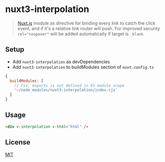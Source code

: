 # nuxt3-interpolation

> [Nuxt.js](https://github.com/nuxt/framework) module as directive for binding every link to catch the click event, and if it's a relative link router will push. For improved security `rel="noopener"` will be added automatically if target is `_blank`

## Setup

- Add ```nuxt3-interpolation``` as devDependencies
- Add ```nuxt3-interpolation``` to buildModules section of ```nuxt.config.ts```

```javascript
{
  buildModules: [
    // Fix: exports is not defined in ES module scope
    '~/node_modules/nuxt3-interpolation/index.cjs'
  ]
}
```

## Usage

```html
<div v-interpolation v-html="html" />
```

## License

[MIT](https://opensource.org/licenses/MIT)


